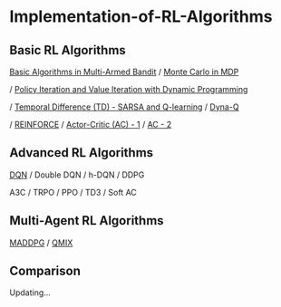 # Implementation-of-RL-Algorithms

## Basic RL Algorithms

[Basic Algorithms in Multi-Armed Bandit](https://github.com/klyw1998/Implementation-of-RL-Algorithms/blob/main/Basic/multi-armed%20bandit.py) / [Monte Carlo in MDP](https://github.com/klyw1998/Implementation-of-RL-Algorithms/blob/main/Basic/markov%20decision%20process.py)  

/ [Policy Iteration and Value Iteration with Dynamic Programming](https://github.com/klyw1998/Implementation-of-RL-Algorithms/blob/main/Basic/dynamic%20programming.py)  

/ [Temporal Difference (TD) - SARSA and Q-learning](https://github.com/klyw1998/Implementation-of-RL-Algorithms/blob/main/Basic/temporal%20difference.py) / [Dyna-Q]((https://github.com/klyw1998/Implementation-of-RL-Algorithms/blob/main/Basic/DynaQ.py))  

/ [REINFORCE](https://github.com/klyw1998/Implementation-of-RL-Algorithms/blob/main/Basic/REINFORCE.py) / [Actor-Critic (AC) - 1](https://github.com/klyw1998/Implementation-of-RL-Algorithms/blob/main/Basic/ActorCritic.py) /  [AC - 2](https://github.com/klyw1998/Implementation-of-RL-Algorithms/blob/main/Basic/Actor_Critic.py)


## Advanced RL Algorithms

[DQN](https://github.com/klyw1998/Implementation-of-RL-Algorithms/blob/main/Advanced/DQN.py) / Double DQN / h-DQN / DDPG

A3C / TRPO / PPO / TD3 / Soft AC

## Multi-Agent RL Algorithms

[MADDPG](https://github.com/klyw1998/MADDPG) / [QMIX](https://github.com/klyw1998/QMIX)

## Comparison

Updating...
